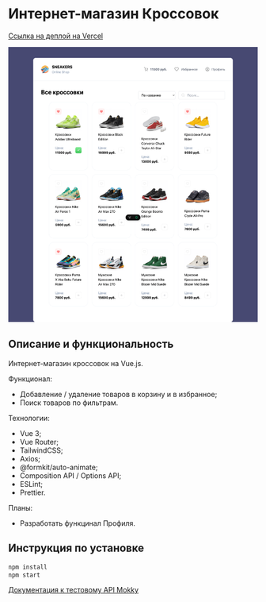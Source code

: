 # Интернет-магазин Кроссовок

[Ссылка на деплой на Vercel](https://sneakers-crw5my150-yaroslavs-projects-c6eb330e.vercel.app/)

![](./public/screenshot.png)

## Описание и функциональность

Интернет-магазин кроссовок на Vue.js.

Функционал:

- Добавление / удаление товаров в корзину и в избранное;
- Поиск товаров по фильтрам.

Технологии:

- Vue 3;
- Vue Router;
- TailwindCSS;
- Axios;
- @formkit/auto-animate;
- Composition API / Options API;
- ESLint;
- Prettier.

Планы:

- Разработать функцинал Профиля.

## Инструкция по установке

```
npm install
npm start
```

[Документация к тестовому API Mokky](https://mokky.gitbook.io/welcome)
